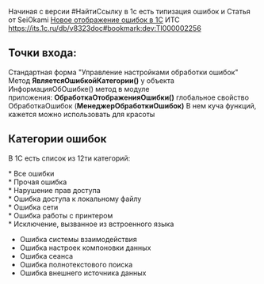 Начиная с версии #НайтиСсылку в 1с есть типизация ошибок и 
Статья от SeiOkami [Новое отображение ошибок в 1С](https://infostart.ru/1c/articles/1275015/)
ИТС https://its.1c.ru/db/v8323doc#bookmark:dev:TI000002256
## Точки входа:
Стандартная форма "Управление настройками обработки ошибок" 
Метод **ЯвляетсяОшибкойКатегории()** у объекта ИнформацияОбОшибке()
метод в модуле приложения: **ОбработкаОтображенияОшибки()**
глобальное свойство ОбработкаОшибок (**МенеджерОбработкиОшибок)**
В нем куча функций, кажется можно использовать для красоты

## Категории ошибок
В 1С есть список из 12ти категорий:  
  
* Все ошибки  
* Прочая ошибка  
* Нарушение прав доступа  
* Ошибка доступа к локальному файлу  
* Ошибка сети  
* Ошибка работы с принтером  
* Исключение, вызванное из встроенного языка  
* Ошибка системы взаимодействия  
* Ошибка настроек компоновки данных  
* Ошибка сеанса  
* Ошибка полнотекстового поиска  
* Ошибка внешнего источника данных